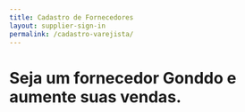 ```yaml
---
title: Cadastro de Fornecedores
layout: supplier-sign-in
permalink: /cadastro-varejista/
---
```


<div class="gnd-retailer-sign-in-title">
  <h1>Seja um <strong>fornecedor</strong> Gonddo e aumente suas vendas.</h1>
</div>
